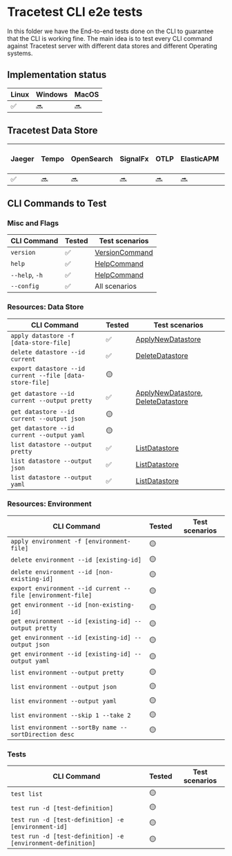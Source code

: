 # Tracetest CLI e2e tests

In this folder we have the End-to-end tests done on the CLI to guarantee that the CLI is working fine. 
The main idea is to test every CLI command against Tracetest server with different data stores and different Operating systems.


## Implementation status

| Linux              | Windows | MacOS  |
| ------------------ | ------- | ------ |
| :white_check_mark: | :soon:  | :soon: |

## Tracetest Data Store

| Jaeger             | Tempo  | OpenSearch | SignalFx | OTLP   | ElasticAPM | New Relic | Lightstep | Datadog | AWS X-Ray | Honeycomb |
| ------------------ | ------ | ---------- | -------- | ------ | ---------- | --------- | --------- | ------- | --------- | --------- |
| :white_check_mark: | :soon: | :soon:     | :soon:   | :soon: | :soon:     | :soon:    | :soon:    | :soon:  | :soon:    | :soon:    |

## CLI Commands to Test

### Misc and Flags

| CLI Command    | Tested             | Test scenarios |
| -------------- | ------------------ | -------------- |
| `version`      | :white_check_mark: | [VersionCommand](./testscenarios/version_test.go) |
| `help`         | :white_check_mark: | [HelpCommand](./testscenarios/help_test.go) |
| `--help`, `-h` | :white_check_mark: | [HelpCommand](./testscenarios/help_test.go) |
| `--config`     | :white_check_mark: | All scenarios |

### Resources: Data Store

| CLI Command                                              | Tested             | Test scenarios |
| -------------------------------------------------------- | ------------------ | -------------- |
| `apply datastore -f [data-store-file]`                   | :white_check_mark: | [ApplyNewDatastore](./testscenarios/datastore/apply_new_datastore_test.go) |
| `delete datastore --id current`                          | :white_check_mark: | [DeleteDatastore](./testscenarios/datastore/delete_datastore_test.go) |
| `export datastore --id current --file [data-store-file]` | :yellow_circle:    | |
| `get datastore --id current --output pretty`             | :white_check_mark: | [ApplyNewDatastore](./testscenarios/datastore/apply_new_datastore_test.go), [DeleteDatastore](./testscenarios/datastore/delete_datastore_test.go) |
| `get datastore --id current --output json`               | :yellow_circle:    | |
| `get datastore --id current --output yaml`               | :yellow_circle:    | |
| `list datastore --output pretty`                         | :white_check_mark: | [ListDatastore](./testscenarios/datastore/list_datastore_test.go) |
| `list datastore --output json`                           | :white_check_mark: | [ListDatastore](./testscenarios/datastore/list_datastore_test.go) |
| `list datastore --output yaml`                           | :white_check_mark: | [ListDatastore](./testscenarios/datastore/list_datastore_test.go) |

### Resources: Environment

| CLI Command                                                 | Tested             | Test scenarios |
| ----------------------------------------------------------- | ------------------ | -------------- |
| `apply environment -f [environment-file]`                   | :yellow_circle:    | |
| `delete environment --id [existing-id]`                     | :yellow_circle:    | |
| `delete environment --id [non-existing-id]`                 | :yellow_circle:    | |
| `export environment --id current --file [environment-file]` | :yellow_circle:    | |
| `get environment --id [non-existing-id]`                    | :yellow_circle:    | |
| `get environment --id [existing-id] --output pretty`        | :yellow_circle:    | |
| `get environment --id [existing-id] --output json`          | :yellow_circle:    | |
| `get environment --id [existing-id] --output yaml`          | :yellow_circle:    | |
| `list environment --output pretty`                          | :yellow_circle:    | |
| `list environment --output json`                            | :yellow_circle:    | |
| `list environment --output yaml`                            | :yellow_circle:    | |
| `list environment --skip 1 --take 2`                        | :yellow_circle:    | |
| `list environment --sortBy name --sortDirection desc`       | :yellow_circle:    | |

### Tests

| CLI Command                                                 | Tested             | Test scenarios |
| ----------------------------------------------------------- | ------------------ | -------------- |
| `test list`                                                 | :yellow_circle:    | |
| `test run -d [test-definition]`                             | :yellow_circle:    | |
| `test run -d [test-definition] -e [environment-id]`         | :yellow_circle:    | |
| `test run -d [test-definition] -e [environment-definition]` | :yellow_circle:    | |
